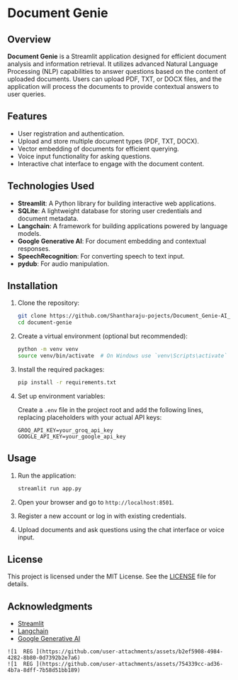 # Document Genie

## Overview

**Document Genie** is a Streamlit application designed for efficient document analysis and information retrieval. It utilizes advanced Natural Language Processing (NLP) capabilities to answer questions based on the content of uploaded documents. Users can upload PDF, TXT, or DOCX files, and the application will process the documents to provide contextual answers to user queries.

## Features

- User registration and authentication.
- Upload and store multiple document types (PDF, TXT, DOCX).
- Vector embedding of documents for efficient querying.
- Voice input functionality for asking questions.
- Interactive chat interface to engage with the document content.

## Technologies Used

- **Streamlit**: A Python library for building interactive web applications.
- **SQLite**: A lightweight database for storing user credentials and document metadata.
- **Langchain**: A framework for building applications powered by language models.
- **Google Generative AI**: For document embedding and contextual responses.
- **SpeechRecognition**: For converting speech to text input.
- **pydub**: For audio manipulation.

## Installation

1. Clone the repository:

   ```bash
   git clone https://github.com/Shantharaju-pojects/Document_Genie-AI_chatbot.git
   cd document-genie
   ```

2. Create a virtual environment (optional but recommended):

   ```bash
   python -m venv venv
   source venv/bin/activate  # On Windows use `venv\Scripts\activate`
   ```

3. Install the required packages:

   ```bash
   pip install -r requirements.txt
   ```

4. Set up environment variables:

   Create a `.env` file in the project root and add the following lines, replacing placeholders with your actual API keys:

   ```plaintext
   GROQ_API_KEY=your_groq_api_key
   GOOGLE_API_KEY=your_google_api_key
   ```

## Usage

1. Run the application:

   ```bash
   streamlit run app.py
   ```

2. Open your browser and go to `http://localhost:8501`.

3. Register a new account or log in with existing credentials.

4. Upload documents and ask questions using the chat interface or voice input.

## License

This project is licensed under the MIT License. See the [LICENSE](LICENSE) file for details.

## Acknowledgments

- [Streamlit](https://streamlit.io/)
- [Langchain](https://langchain.readthedocs.io/en/latest/)
- [Google Generative AI](https://cloud.google.com/generative-ai)

```
![1  REG ](https://github.com/user-attachments/assets/b2ef5908-4984-4282-8b80-0d7392b2e7a6)
![1  REG ](https://github.com/user-attachments/assets/754339cc-ad36-4b7a-8dff-7b58d51bb189)

